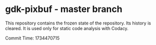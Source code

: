 # gdk-pixbuf - master branch

This repository contains the frozen state of the repository.
Its history is cleared. It is used only for static code
analysis with Codacy.

Commit Time: 1734470715